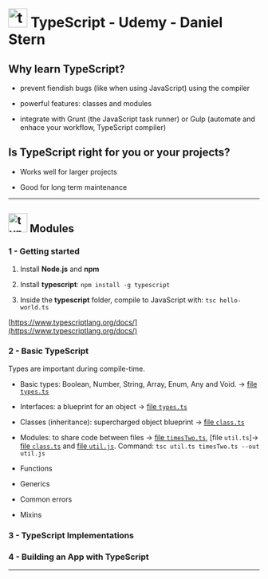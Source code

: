 # <img width="38" height="38" src="https://img.icons8.com/color/38/typescript.png" alt="typescript"/> TypeScript - Udemy - Daniel Stern

## Why learn TypeScript?

- prevent fiendish bugs (like when using JavaScript) using the compiler

- powerful features: classes and modules

- integrate with Grunt (the JavaScript task runner) or Gulp (automate and enhace your workflow, TypeScript compiler)

## Is TypeScript right for you or your projects?

- Works well for larger projects

- Good for long term maintenance

---

## <img width="38" height="38" src="https://img.icons8.com/color/38/typescript.png" alt="typescript"/> Modules

### 1 - Getting started

1. Install **Node.js** and **npm**

2. Install **typescript**: `npm install -g typescript`

3. Inside the **typescript** folder, compile to JavaScript with: `tsc hello-world.ts`

[https://www.typescriptlang.org/docs/](https://www.typescriptlang.org/docs/)

### 2 - Basic TypeScript

Types are important during compile-time.

- Basic types: Boolean, Number, String, Array, Enum, Any and Void. -> [file `types.ts`](https://github.com/eugenia1984/typescript/tree/main/ts_daniel_stern/typescript/types.ts)

- Interfaces: a blueprint for an object -> [file `types.ts`](https://github.com/eugenia1984/typescript/tree/main/ts_daniel_stern/typescript/types.ts)

- Classes (inheritance): supercharged object blueprint -> [file `class.ts`](https://github.com/eugenia1984/typescript/tree/main/ts_daniel_stern/typescript/class.ts)

- Modules: to share code between files -> [file `timesTwo.ts`](https://github.com/eugenia1984/typescript/tree/main/ts_daniel_stern/typescript/timesTwo.ts), [file `util.ts`]-> [file `class.ts`](https://github.com/eugenia1984/typescript/tree/main/ts_daniel_stern/typescript/util.ts) and [file `util.js`](https://github.com/eugenia1984/typescript/tree/main/ts_daniel_stern/typescript/util.js). Command: `tsc util.ts timesTwo.ts --out util.js`

- Functions

- Generics

- Common errors

- Mixins

### 3 - TypeScript Implementations

### 4 - Building an App with TypeScript

---
